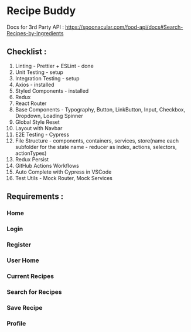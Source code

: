 # Recipe Buddy

Docs for 3rd Party API : https://spoonacular.com/food-api/docs#Search-Recipes-by-Ingredients

## Checklist :

1. Linting - Prettier + ESLint - done
2. Unit Testing - setup
3. Integration Testing - setup
4. Axios - installed
5. Styled Components - installed
6. Redux
7. React Router
8. Base Components - Typography, Button, LinkButton, Input, Checkbox, Dropdown, Loading Spinner
9. Global Style Reset
10. Layout with Navbar
11. E2E Testing - Cypress
12. File Structure - components, containers, services, store(name each subfolder for the state name - reducer as index, actions, selectors, actionTypes)
13. Redux Persist
14. GitHub Actions Workflows
15. Auto Complete with Cypress in VSCode
16. Test Utils - Mock Router, Mock Services

## Requirements :

### Home

### Login

### Register

### User Home

### Current Recipes

### Search for Recipes

### Save Recipe

### Profile
